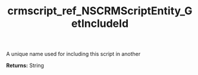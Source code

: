 ﻿---
title: crmscript_ref_NSCRMScriptEntity_GetIncludeId
description: String NSCRMScriptEntity.GetIncludeId()
intellisense: NSCRMScriptEntity.GetIncludeId
keywords: NSCRMScriptEntity, GetIncludeId
so.topic: reference
---

A unique name used for including this script in another

**Returns:** String


